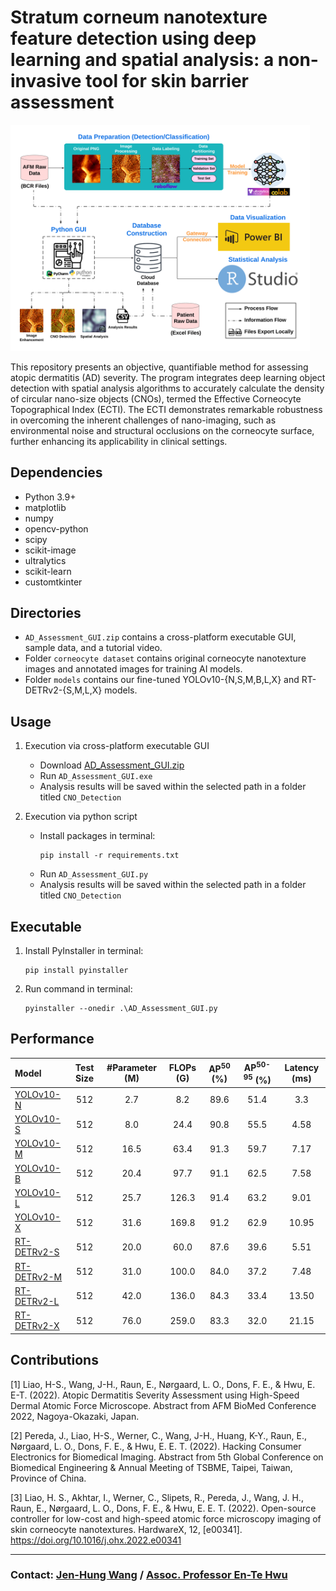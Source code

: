 # **Stratum corneum nanotexture feature detection using deep learning and spatial analysis: a non-invasive tool for skin barrier assessment**

<img src="./source/Overview.png" alt="Data Processing" width="95%" />

This repository presents an objective, quantifiable method for assessing atopic dermatitis (AD) severity. The program integrates deep learning object detection with spatial analysis algorithms to accurately calculate the density of circular nano-size objects (CNOs), termed the Effective Corneocyte Topographical Index (ECTI). The ECTI demonstrates remarkable robustness in overcoming the inherent challenges of nano-imaging, such as environmental noise and structural occlusions on the corneocyte surface, further enhancing its applicability in clinical settings.

## **Dependencies**
- Python 3.9+
- matplotlib
- numpy
- opencv-python
- scipy
- scikit-image
- ultralytics
- scikit-learn
- customtkinter

## **Directories**
- `AD_Assessment_GUI.zip` contains a cross-platform executable GUI, sample data, and a tutorial video.
- Folder `corneocyte dataset` contains original corneocyte nanotexture images and annotated images for training AI models.
- Folder `models` contains our fine-tuned YOLOv10-{N,S,M,B,L,X} and RT-DETRv2-{S,M,L,X} models.

## **Usage**
1. Execution via cross-platform executable GUI
    - Download [AD_Assessment_GUI.zip](https://huggingface.co/jenhung/ECTI_Assessment_GUI)
    - Run `AD_Assessment_GUI.exe`
    - Analysis results will be saved within the selected path in a folder titled `CNO_Detection`

2. Execution via python script
    - Install packages in terminal:
        ```    
        pip install -r requirements.txt
        ```
    - Run `AD_Assessment_GUI.py`
    - Analysis results will be saved within the selected path in a folder titled `CNO_Detection`

## **Executable**

1. Install PyInstaller in terminal:
                
    ```    
    pip install pyinstaller
    ```
   
2. Run command in terminal:

    ```    
    pyinstaller --onedir .\AD_Assessment_GUI.py
    ```
   
## **Performance**

| Model                                                                | Test Size | #Parameter (M) | FLOPs (G) | AP<sup>50</sup> (%) | AP<sup>50-95</sup> (%) | Latency (ms) |
|:---------------------------------------------------------------------|:---------:|:--------------:|:---------:|:-------------------:|:----------------------:|:------------:|
| [YOLOv10-N](https://huggingface.co/jenhung/CNO_DETECTION_YOLOv8-L)   |    512    |      2.7       |    8.2    |        89.6         |          51.4          |     3.3      |
| [YOLOv10-S](https://huggingface.co/jenhung/CNO_DETECTION_YOLOv8-L)   |    512    |      8.0       |   24.4    |        90.8         |          55.5          |     4.58     |
| [YOLOv10-M](https://huggingface.co/jenhung/CNO_DETECTION_YOLOv8-L)   |    512    |      16.5      |   63.4    |        91.3         |          59.7          |     7.17     |
| [YOLOv10-B](https://huggingface.co/jenhung/CNO_DETECTION_YOLOv8-L)   |    512    |      20.4      |   97.7    |        91.1         |          62.5          |     7.58     |
| [YOLOv10-L](https://huggingface.co/jenhung/CNO_DETECTION_YOLOv8-L)   |    512    |      25.7      |   126.3   |        91.4         |          63.2          |     9.01     |
| [YOLOv10-X](https://huggingface.co/jenhung/CNO_DETECTION_YOLOv8-L)   |    512    |      31.6      |   169.8   |        91.2         |          62.9          |    10.95     |
| [RT-DETRv2-S](https://huggingface.co/jenhung/CNO_DETECTION_YOLOv8-L) |    512    |      20.0      |   60.0    |        87.6         |          39.6          |     5.51     |
| [RT-DETRv2-M](https://huggingface.co/jenhung/CNO_DETECTION_YOLOv8-L) |    512    |      31.0      |   100.0   |        84.0         |          37.2          |     7.48     |
| [RT-DETRv2-L](https://huggingface.co/jenhung/CNO_DETECTION_YOLOv8-L) |    512    |      42.0      |   136.0   |        84.3         |          33.4          |    13.50     |
| [RT-DETRv2-X](https://huggingface.co/jenhung/CNO_DETECTION_YOLOv8-L) |    512    |      76.0      |   259.0   |        83.3         |          32.0          |    21.15     |

## **Contributions**

[1] Liao, H-S., Wang, J-H., Raun, E., Nørgaard, L. O., Dons, F. E., & Hwu, E. E-T. (2022). Atopic Dermatitis Severity Assessment using High-Speed Dermal Atomic Force Microscope. Abstract from AFM BioMed Conference 2022, Nagoya-Okazaki, Japan.

[2] Pereda, J., Liao, H-S., Werner, C., Wang, J-H., Huang, K-Y., Raun, E., Nørgaard, L. O., Dons, F. E., & Hwu, E. E. T. (2022). Hacking Consumer Electronics for Biomedical Imaging. Abstract from 5th Global Conference on Biomedical Engineering & Annual Meeting of TSBME, Taipei, Taiwan, Province of China.

[3] Liao, H. S., Akhtar, I., Werner, C., Slipets, R., Pereda, J., Wang, J. H., Raun, E., Nørgaard, L. O., Dons, F. E., & Hwu, E. E. T. (2022). Open-source controller for low-cost and high-speed atomic force microscopy imaging of skin corneocyte nanotextures. HardwareX, 12, [e00341]. https://doi.org/10.1016/j.ohx.2022.e00341

----

### Contact: [Jen-Hung Wang](mailto:jenhw@dtu.dk) / [Assoc. Professor En-Te Hwu](mailto:etehw@dtu.dk)
